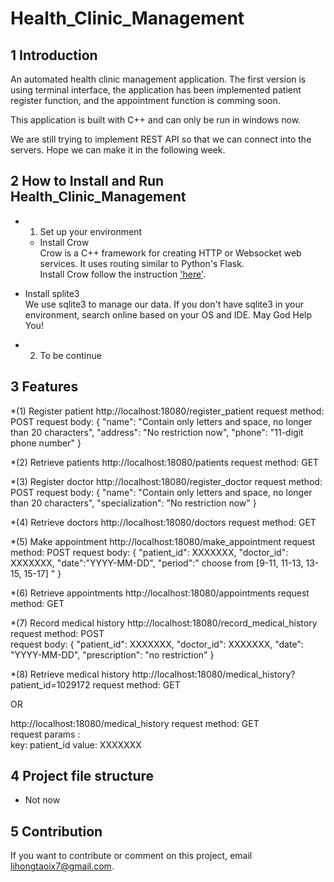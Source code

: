 # Health_Clinic_Management

## 1 Introduction

An automated health clinic management application. The first version is using terminal interface, the application has been implemented patient register function, and the appointment function is comming soon.
		
This application is built with C++ and can only be run in windows now. 

We are still trying to implement REST API so that we can connect into the servers. Hope we can make it in the following week.

## 2 How to Install and Run Health_Clinic_Management

* 1. Set up your environment

  * Install Crow     
Crow is a C++ framework for creating HTTP or Websocket web services. It uses routing similar to Python's Flask.   
Install Crow follow the instruction ['here'](https://crowcpp.org/master/).

* Install splite3        
We use sqlite3 to manage our data. If you don't have sqlite3 in your environment, search online based on your OS and IDE. May God Help You!


* 2. To be continue


## 3 Features

*(1) Register patient
http://localhost:18080/register_patient
request method: POST
request body:
{
    "name": "Contain only letters and space, no longer than 20 characters",
    "address": "No restriction now",
    "phone": "11-digit phone number"
}

*(2) Retrieve patients
http://localhost:18080/patients
request method: GET

*(3) Register doctor
http://localhost:18080/register_doctor
request method: POST
request body:
{
    "name": "Contain only letters and space, no longer than 20 characters",
    "specialization": "No restriction now"
}

*(4) Retrieve doctors
http://localhost:18080/doctors
request method: GET

*(5) Make appointment
http://localhost:18080/make_appointment
request method: POST
request body:
{
    "patient_id": XXXXXXX,
    "doctor_id": XXXXXXX,
    "date":"YYYY-MM-DD",
    "period":" choose from [9-11, 11-13, 13-15, 15-17] "
}

*(6) Retrieve appointments
http://localhost:18080/appointments
request method: GET

*(7) Record medical history
http://localhost:18080/record_medical_history
request method: POST     
request body:
{
    "patient_id": XXXXXXX,
    "doctor_id": XXXXXXX,
    "date": "YYYY-MM-DD",
    "prescription": "no restriction"
}

*(8) Retrieve medical history
http://localhost:18080/medical_history?patient_id=1029172
request method: GET   

OR     

http://localhost:18080/medical_history
request method: GET   
request params :    
	key: patient_id
	value: XXXXXXX

## 4 Project file structure

* Not now

## 5 Contribution

If you want to contribute or comment on this project, email lihongtaoix7@gmail.com.
